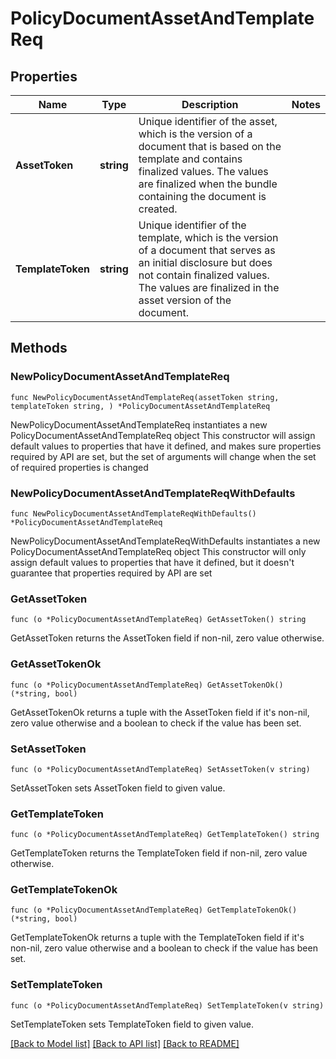 # PolicyDocumentAssetAndTemplateReq

## Properties

Name | Type | Description | Notes
------------ | ------------- | ------------- | -------------
**AssetToken** | **string** | Unique identifier of the asset, which is the version of a document that is based on the template and contains finalized values. The values are finalized when the bundle containing the document is created. | 
**TemplateToken** | **string** | Unique identifier of the template, which is the version of a document that serves as an initial disclosure but does not contain finalized values. The values are finalized in the asset version of the document. | 

## Methods

### NewPolicyDocumentAssetAndTemplateReq

`func NewPolicyDocumentAssetAndTemplateReq(assetToken string, templateToken string, ) *PolicyDocumentAssetAndTemplateReq`

NewPolicyDocumentAssetAndTemplateReq instantiates a new PolicyDocumentAssetAndTemplateReq object
This constructor will assign default values to properties that have it defined,
and makes sure properties required by API are set, but the set of arguments
will change when the set of required properties is changed

### NewPolicyDocumentAssetAndTemplateReqWithDefaults

`func NewPolicyDocumentAssetAndTemplateReqWithDefaults() *PolicyDocumentAssetAndTemplateReq`

NewPolicyDocumentAssetAndTemplateReqWithDefaults instantiates a new PolicyDocumentAssetAndTemplateReq object
This constructor will only assign default values to properties that have it defined,
but it doesn't guarantee that properties required by API are set

### GetAssetToken

`func (o *PolicyDocumentAssetAndTemplateReq) GetAssetToken() string`

GetAssetToken returns the AssetToken field if non-nil, zero value otherwise.

### GetAssetTokenOk

`func (o *PolicyDocumentAssetAndTemplateReq) GetAssetTokenOk() (*string, bool)`

GetAssetTokenOk returns a tuple with the AssetToken field if it's non-nil, zero value otherwise
and a boolean to check if the value has been set.

### SetAssetToken

`func (o *PolicyDocumentAssetAndTemplateReq) SetAssetToken(v string)`

SetAssetToken sets AssetToken field to given value.


### GetTemplateToken

`func (o *PolicyDocumentAssetAndTemplateReq) GetTemplateToken() string`

GetTemplateToken returns the TemplateToken field if non-nil, zero value otherwise.

### GetTemplateTokenOk

`func (o *PolicyDocumentAssetAndTemplateReq) GetTemplateTokenOk() (*string, bool)`

GetTemplateTokenOk returns a tuple with the TemplateToken field if it's non-nil, zero value otherwise
and a boolean to check if the value has been set.

### SetTemplateToken

`func (o *PolicyDocumentAssetAndTemplateReq) SetTemplateToken(v string)`

SetTemplateToken sets TemplateToken field to given value.



[[Back to Model list]](../README.md#documentation-for-models) [[Back to API list]](../README.md#documentation-for-api-endpoints) [[Back to README]](../README.md)


